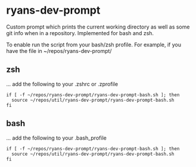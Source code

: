 # ryans-dev-prompt
Custom prompt which prints the current working directory as well as some git info when in a repository. Implemented for bash and zsh. 



To enable run the script from your bash/zsh profile. For example, if you have the file in ~/repos/ryans-dev-prompt/

## zsh

... add the following to your .zshrc or .zprofile
 
```
if [ -f ~/repos/ryans-dev-prompt/ryans-dev-prompt-bash.sh ]; then
  source ~/repos/util/ryans-dev-prompt/ryans-dev-prompt-bash.sh
fi
```

## bash
... add the following to your .bash_profile
```
if [ -f ~/repos/ryans-dev-prompt/ryans-dev-prompt-bash.sh ]; then
  source ~/repos/util/ryans-dev-prompt/ryans-dev-prompt-bash.sh
fi
```
